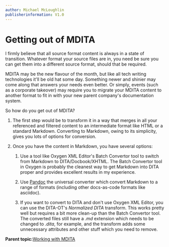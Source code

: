 ```yaml
---
author: Michael McLoughlin
publisherinformation: V1.0
---
```


# Getting out of MDITA

I firmly believe that all source format content is always in a state of transition. Whatever format your source files are in, you need be sure you can get them into a different source format, should that be required.

MDITA may be the new flavour of the month, but like all tech writing technologies it'll be old hat some day. Something newer and shinier may come along that answers your needs even better. Or simply, events \(such as a corporate takeover\) may require you to migrate your MDITA content to another format to fit in with your new parent company's documentation system.

So how do you get out of MDITA?

1.  The first step would be to transform it in a way that merges in all your referenced and filtered content to an intermediate format like HTML or a standard Markdown. Converting to Markdown, owing to its simplicity, gives you lots of options for conversion.

2.  Once you have the content in Markdown, you have several options:

    1.  Use a tool like Oxygen XML Editor's Batch Convertor tool to switch from Markdown to DITA/Docbook/XHTML. The Batch Convertor tool in Oxygen is probably the cleanest way to get Markdown into DITA proper and provides excellent results in my experience.

    2.  Use [Pandoc](https://pandoc.org/) the universal converter which convert Markdown to a range of formats \(including other docs-as-code formats like asciidoc\).

    3.  If you want to convert to DITA and don't use Oxygen XML Editor, you can use the DITA-OT's *Normalized DITA* transform. This works pretty well but requires a bit more clean-up than the Batch Convertor tool. The converted files still have a *.md* extension which needs to be changed to *.dita*, for example, and the transform adds some unnecessary attributes and other stuff which you need to remove.


**Parent topic:**[Working with MDITA](mdita.md)

